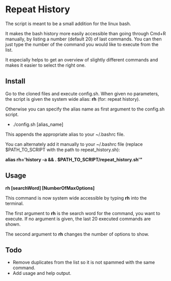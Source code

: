 # Repeat History

The script is meant to be a small addition for the linux bash.

It makes the bash history more easily accessible than going through Cmd+R manually, by listing a number (default 20) of last
commands. You can then just type the number of the command you would like to execute
from the list.

It especially helps to get an overview of slightly different commands and makes it easier to select the right one.

## Install

Go to the cloned files and execute config.sh. When given no parameters, the script is given the system wide alias: **rh** (for: repeat history).

Otherwise you can specify the alias name as first argument to the config.sh script.

- ./config.sh [alias_name]

This appends the appropriate alias to your ~/.bashrc file.

You can alternately add it manually to your ~/.bashrc file (replace $PATH_TO_SCRIPT with the path to repeat_history.sh):

**alias rh='history -a && . $PATH_TO_SCRIPT/repeat_history.sh'"**

## Usage

**rh [searchWord] [NumberOfMaxOptions]**

This command is now system wide accessible by typing **rh** into the terminal.

The first argument to **rh** is the search word for the command, you want to execute. If no argument is given, the last 20 executed commands are shown.

The second argument to **rh** changes the number of options to show.

## Todo

- Remove duplicates from the list so it is not spammed with the same command.
- Add usage and help output.




